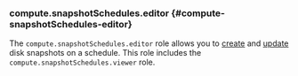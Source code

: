 ### compute.snapshotSchedules.editor {#compute-snapshotSchedules-editor}

The `compute.snapshotSchedules.editor` role allows you to [create](../compute/operations/snapshot-control/create-schedule.md) and [update](../compute/operations/snapshot-control/update-schedule.md) disk snapshots on a schedule. This role includes the `compute.snapshotSchedules.viewer` role.